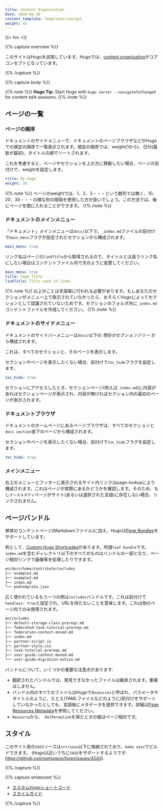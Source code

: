 ```yaml
---
title: Content Organization
date: 2018-04-30
content_template: templates/concept
weight: 42
---
```


{{< toc >}}

{{% capture overview %}}

このサイトはHugoを試用しています。Hugoでは、[content organization](https://gohugo.io/content-management/organization/)がコアコンセプトとなっています。

{{% /capture %}}

{{% capture body %}}

{{% note %}}
**Hugo Tip:** Start Hugo with `hugo server --navigateToChanged` for content edit-sessions.
{{% /note %}}

## ページの一覧

### ページの順序

ドキュメントのサイドメニューで、ドキュメントのページブラウザなどがHugoでの規定の順序で一覧表示されます。規定の順序では、weight(1から)、日付(最新が最初)、タイトルの順でソートされます。

これを考慮すると、ページやセクションを上の方に移動したい場合、ページの前付けで、weightを設定します。

```yaml
title: My Page
weight: 10
```


{{% note %}}
ページのweightでは、1、2、3・・・という数列では無く、10、20、30・・・の様な別の間隔を使用した方が良いでしょう。この方法では、後にページを間に入れることができます。
{{% /note %}}


### ドキュメントのメインメニュー

「ドキュメント」メインメニューは`docs/`以下で、`_index.md`ファイルの前付けで`main_menu`フラグが設定されたセクションから構成されます。

```yaml
main_menu: true
```


リンク名はページの`linkTitle`から取得されるので、タイトルとは違うリンク名にしたい場合はコンテントファイル内で次のように変更してください。


```yaml
main_menu: true
title: Page Title
linkTitle: Title used in links
```


{{% note %}}
以上のことは言語毎に行われる必要があります。もしあなたのセクションがメニュー上で表示されていなかったら、おそらくHugoによってセクションとして認識されていないためです。セクションのフォルダ内に`_index.md`コンテントファイルを作成してください。
{{% /note %}}

### ドキュメントのサイドメニュー

ドキュメントのサイドバーメニューは`docs/`以下の _現在のセクションツリー_ から構成されます。

これは、すべてのセクションと、そのページを表示します。

セクションやページを表示したくない場合、前付けで`toc_hide`フラグを設定します。


```yaml
toc_hide: true
```

セクションにアクセスしたとき、セクションページ(例えば`_index.md`)に内容があればセクションページが表示され、内容が無ければセクション内の最初のページが表示されます。

### ドキュメントブラウザ

ドキュメントのホームページにあるページブラウザは、すべてのセクションと`docs section`直下のページから構成されます。

セクションやページを表示したくない場合、前付けで`toc_hide`フラグを設定します。

```yaml
toc_hide: true
```

### メインメニュー

右上のメニューとフッターに表示されるサイト内リンクはpage-lookupにより構成されます。これはページが実際にあるかどうかを確認します。そのため、もし`ケーススタディ`ページがサイト(あるいは選択された言語)に存在しない場合、リンクされません。

## ページバンドル

単体のコンテントページ(Markdownファイル)に加え、Hugoは[Page Bundles](https://gohugo.io/content-management/page-bundles/)をサポートしています。

例として、[Custom Hugo Shortcodes](/docs/home/contribute/includes/)があります。所謂`leaf bundle`です。`index.md`を含むディレクトリ以下のすべてのものはバンドルの一部となり、ページ相対リンクで画像等を処理したりできます。

```bash
en/docs/home/contribute/includes
├── example1.md
├── example2.md
├── index.md
└── podtemplate.json
```

広く使われているもう一つの例は`includes`バンドルです。これは前付けで`headless: true`と設定され、URLを持たないことを意味します。これは他のページ内でのみ使用されます。

```bash
en/includes
├── default-storage-class-prereqs.md
├── federated-task-tutorial-prereqs.md
├── federation-content-moved.md
├── index.md
├── partner-script.js
├── partner-style.css
├── task-tutorial-prereqs.md
├── user-guide-content-moved.md
└── user-guide-migration-notice.md
```

バンドルについて、いくつかの重要な注意点があります:

* 翻訳されたバンドルでは、発見できなかったファイルは継承されます。重複はしません。
* バンドル内のすべてのファイルはHugoで`Resources`と呼ばれ、パラメータやタイトルのように、たとえ(YAMLファイルなどのように)前付けをサポートしていなかったとしても、言語毎にメタデータを提供できます。詳細は[Page Resources Metadata](https://gohugo.io/content-management/page-resources/#page-resources-metadata)を参照してください。
* `Resource`から、`.RelPermalink`を得たときの値はページ相対です。


## スタイル

このサイト用の`SASS`ソースは`src/sass`以下に格納されており、`make sass`でビルドできます。 (Hugoは近いうちに`SASS`をサポートするようです: https://github.com/gohugoio/hugo/issues/4243).

{{% /capture %}}

{{% capture whatsnext %}}

* [カスタムHugoショートコード](/docs/home/contribute/includes)
* [スタイルガイド](/docs/home/contribute/style-guide)

{{% /capture %}}

